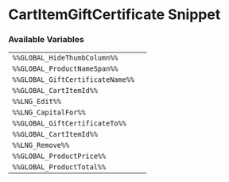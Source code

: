 # CartItemGiftCertificate Snippet

### Available Variables
|||
|---|---|
| `%%GLOBAL_HideThumbColumn%%` |
| `%%GLOBAL_ProductNameSpan%%` |
| `%%GLOBAL_GiftCertificateName%%` |
| `%%GLOBAL_CartItemId%%` |
| `%%LNG_Edit%%` |
| `%%LNG_CapitalFor%%` |
| `%%GLOBAL_GiftCertificateTo%%` |
| `%%GLOBAL_CartItemId%%` |
| `%%LNG_Remove%%` |
| `%%GLOBAL_ProductPrice%%` |
| `%%GLOBAL_ProductTotal%%` |
